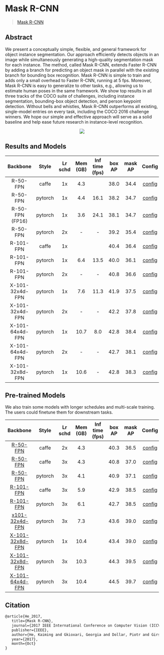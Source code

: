 # Mask R-CNN

> [Mask R-CNN](https://arxiv.org/abs/1703.06870)

<!-- [ALGORITHM] -->

## Abstract

We present a conceptually simple, flexible, and general framework for object instance segmentation. Our approach
efficiently detects objects in an image while simultaneously generating a high-quality segmentation mask for each
instance. The method, called Mask R-CNN, extends Faster R-CNN by adding a branch for predicting an object mask in
parallel with the existing branch for bounding box recognition. Mask R-CNN is simple to train and adds only a small
overhead to Faster R-CNN, running at 5 fps. Moreover, Mask R-CNN is easy to generalize to other tasks, e.g., allowing us
to estimate human poses in the same framework. We show top results in all three tracks of the COCO suite of challenges,
including instance segmentation, bounding-box object detection, and person keypoint detection. Without bells and
whistles, Mask R-CNN outperforms all existing, single-model entries on every task, including the COCO 2016 challenge
winners. We hope our simple and effective approach will serve as a solid baseline and help ease future research in
instance-level recognition.

<div align=center>
<img src="https://user-images.githubusercontent.com/40661020/143967081-c2552bed-9af2-46c4-ae44-5b3b74e5679f.png"/>
</div>

## Results and Models

|    Backbone     |  Style  | Lr schd | Mem (GB) | Inf time (fps) | box AP | mask AP |                     Config                      |                                                                                                                                                                            Download                                                                                                                                                                             |
|:---------------:|:-------:|:-------:|:--------:|:--------------:|:------:|:-------:|:-----------------------------------------------:|:---------------------------------------------------------------------------------------------------------------------------------------------------------------------------------------------------------------------------------------------------------------------------------------------------------------------------------------------------------------:|
|    R-50-FPN     |  caffe  |   1x    |   4.3    |                |  38.0  |  34.4   | [config](./mask-rcnn_r50-caffe_fpn_1x_coco.py)  |   [model](https://download.openmmlab.com/mmdetection/v2.0/mask_rcnn/mask_rcnn_r50_caffe_fpn_1x_coco/mask_rcnn_r50_caffe_fpn_1x_coco_bbox_mAP-0.38__segm_mAP-0.344_20200504_231812-0ebd1859.pth) \| [log](https://download.openmmlab.com/mmdetection/v2.0/mask_rcnn/mask_rcnn_r50_caffe_fpn_1x_coco/mask_rcnn_r50_caffe_fpn_1x_coco_20200504_231812.log.json)    |
|    R-50-FPN     | pytorch |   1x    |   4.4    |      16.1      |  38.2  |  34.7   |    [config](./mask-rcnn_r50_fpn_1x_coco.py)     |                                  [model](https://download.openmmlab.com/mmdetection/v2.0/mask_rcnn/mask_rcnn_r50_fpn_1x_coco/mask_rcnn_r50_fpn_1x_coco_20200205-d4b0c5d6.pth) \| [log](https://download.openmmlab.com/mmdetection/v2.0/mask_rcnn/mask_rcnn_r50_fpn_1x_coco/mask_rcnn_r50_fpn_1x_coco_20200205_050542.log.json)                                  |
| R-50-FPN (FP16) | pytorch |   1x    |   3.6    |      24.1      |  38.1  |  34.7   |  [config](./mask-rcnn_r50_fpn_amp-1x_coco.py)   |                             [model](https://download.openmmlab.com/mmdetection/v2.0/fp16/mask_rcnn_r50_fpn_fp16_1x_coco/mask_rcnn_r50_fpn_fp16_1x_coco_20200205-59faf7e4.pth) \| [log](https://download.openmmlab.com/mmdetection/v2.0/fp16/mask_rcnn_r50_fpn_fp16_1x_coco/mask_rcnn_r50_fpn_fp16_1x_coco_20200205_130539.log.json)                             |
|    R-50-FPN     | pytorch |   2x    |    -     |       -        |  39.2  |  35.4   |    [config](./mask-rcnn_r50_fpn_2x_coco.py)     |               [model](https://download.openmmlab.com/mmdetection/v2.0/mask_rcnn/mask_rcnn_r50_fpn_2x_coco/mask_rcnn_r50_fpn_2x_coco_bbox_mAP-0.392__segm_mAP-0.354_20200505_003907-3e542a40.pth) \| [log](https://download.openmmlab.com/mmdetection/v2.0/mask_rcnn/mask_rcnn_r50_fpn_2x_coco/mask_rcnn_r50_fpn_2x_coco_20200505_003907.log.json)               |
|    R-101-FPN    |  caffe  |   1x    |          |                |  40.4  |  36.4   | [config](./mask-rcnn_r101-caffe_fpn_1x_coco.py) |                [model](https://download.openmmlab.com/mmdetection/v2.0/mask_rcnn/mask_rcnn_r101_caffe_fpn_1x_coco/mask_rcnn_r101_caffe_fpn_1x_coco_20200601_095758-805e06c1.pth) \| [log](https://download.openmmlab.com/mmdetection/v2.0/mask_rcnn/mask_rcnn_r101_caffe_fpn_1x_coco/mask_rcnn_r101_caffe_fpn_1x_coco_20200601_095758.log.json)                 |
|    R-101-FPN    | pytorch |   1x    |   6.4    |      13.5      |  40.0  |  36.1   |    [config](./mask-rcnn_r101_fpn_1x_coco.py)    |                                [model](https://download.openmmlab.com/mmdetection/v2.0/mask_rcnn/mask_rcnn_r101_fpn_1x_coco/mask_rcnn_r101_fpn_1x_coco_20200204-1efe0ed5.pth) \| [log](https://download.openmmlab.com/mmdetection/v2.0/mask_rcnn/mask_rcnn_r101_fpn_1x_coco/mask_rcnn_r101_fpn_1x_coco_20200204_144809.log.json)                                |
|    R-101-FPN    | pytorch |   2x    |    -     |       -        |  40.8  |  36.6   |    [config](./mask-rcnn_r101_fpn_2x_coco.py)    |             [model](https://download.openmmlab.com/mmdetection/v2.0/mask_rcnn/mask_rcnn_r101_fpn_2x_coco/mask_rcnn_r101_fpn_2x_coco_bbox_mAP-0.408__segm_mAP-0.366_20200505_071027-14b391c7.pth) \| [log](https://download.openmmlab.com/mmdetection/v2.0/mask_rcnn/mask_rcnn_r101_fpn_2x_coco/mask_rcnn_r101_fpn_2x_coco_20200505_071027.log.json)             |
| X-101-32x4d-FPN | pytorch |   1x    |   7.6    |      11.3      |  41.9  |  37.5   | [config](./mask-rcnn_x101-32x4d_fpn_1x_coco.py) |                    [model](https://download.openmmlab.com/mmdetection/v2.0/mask_rcnn/mask_rcnn_x101_32x4d_fpn_1x_coco/mask_rcnn_x101_32x4d_fpn_1x_coco_20200205-478d0b67.pth) \| [log](https://download.openmmlab.com/mmdetection/v2.0/mask_rcnn/mask_rcnn_x101_32x4d_fpn_1x_coco/mask_rcnn_x101_32x4d_fpn_1x_coco_20200205_034906.log.json)                    |
| X-101-32x4d-FPN | pytorch |   2x    |    -     |       -        |  42.2  |  37.8   | [config](./mask-rcnn_x101-32x4d_fpn_2x_coco.py) | [model](https://download.openmmlab.com/mmdetection/v2.0/mask_rcnn/mask_rcnn_x101_32x4d_fpn_2x_coco/mask_rcnn_x101_32x4d_fpn_2x_coco_bbox_mAP-0.422__segm_mAP-0.378_20200506_004702-faef898c.pth) \| [log](https://download.openmmlab.com/mmdetection/v2.0/mask_rcnn/mask_rcnn_x101_32x4d_fpn_2x_coco/mask_rcnn_x101_32x4d_fpn_2x_coco_20200506_004702.log.json) |
| X-101-64x4d-FPN | pytorch |   1x    |   10.7   |      8.0       |  42.8  |  38.4   | [config](./mask-rcnn_x101-64x4d_fpn_1x_coco.py) |                    [model](https://download.openmmlab.com/mmdetection/v2.0/mask_rcnn/mask_rcnn_x101_64x4d_fpn_1x_coco/mask_rcnn_x101_64x4d_fpn_1x_coco_20200201-9352eb0d.pth) \| [log](https://download.openmmlab.com/mmdetection/v2.0/mask_rcnn/mask_rcnn_x101_64x4d_fpn_1x_coco/mask_rcnn_x101_64x4d_fpn_1x_coco_20200201_124310.log.json)                    |
| X-101-64x4d-FPN | pytorch |   2x    |    -     |       -        |  42.7  |  38.1   | [config](./mask-rcnn_x101-64x4d_fpn_2x_coco.py) |                [model](https://download.openmmlab.com/mmdetection/v2.0/mask_rcnn/mask_rcnn_x101_64x4d_fpn_2x_coco/mask_rcnn_x101_64x4d_fpn_2x_coco_20200509_224208-39d6f70c.pth) \| [log](https://download.openmmlab.com/mmdetection/v2.0/mask_rcnn/mask_rcnn_x101_64x4d_fpn_2x_coco/mask_rcnn_x101_64x4d_fpn_2x_coco_20200509_224208.log.json)                 |
| X-101-32x8d-FPN | pytorch |   1x    |   10.6   |       -        |  42.8  |  38.3   | [config](./mask-rcnn_x101-32x8d_fpn_1x_coco.py) |                [model](https://download.openmmlab.com/mmdetection/v2.0/mask_rcnn/mask_rcnn_x101_32x8d_fpn_1x_coco/mask_rcnn_x101_32x8d_fpn_1x_coco_20220630_173841-0aaf329e.pth) \| [log](https://download.openmmlab.com/mmdetection/v2.0/mask_rcnn/mask_rcnn_x101_32x8d_fpn_1x_coco/mask_rcnn_x101_32x8d_fpn_1x_coco_20220630_173841.log.json)                 |

## Pre-trained Models

We also train some models with longer schedules and multi-scale training. The users could finetune them for downstream
tasks.

|                             Backbone                             |  Style  | Lr schd | Mem (GB) | Inf time (fps) | box AP | mask AP |                         Config                          |                                                                                                                                                                                                    Download                                                                                                                                                                                                     |
|:----------------------------------------------------------------:|:-------:|:-------:|:--------:|:--------------:|:------:|:-------:|:-------------------------------------------------------:|:---------------------------------------------------------------------------------------------------------------------------------------------------------------------------------------------------------------------------------------------------------------------------------------------------------------------------------------------------------------------------------------------------------------:|
|     [R-50-FPN](./mask-rcnn_r50-caffe_fpn_ms-poly-2x_coco.py)     |  caffe  |   2x    |   4.3    |                |  40.3  |  36.5   | [config](./mask-rcnn_r50-caffe_fpn_ms-poly-2x_coco.py)  | [model](https://download.openmmlab.com/mmdetection/v2.0/mask_rcnn/mask_rcnn_r50_caffe_fpn_mstrain-poly_2x_coco/mask_rcnn_r50_caffe_fpn_mstrain-poly_2x_coco_bbox_mAP-0.403__segm_mAP-0.365_20200504_231822-a75c98ce.pth) \| [log](https://download.openmmlab.com/mmdetection/v2.0/mask_rcnn/mask_rcnn_r50_caffe_fpn_mstrain-poly_2x_coco/mask_rcnn_r50_caffe_fpn_mstrain-poly_2x_coco_20200504_231822.log.json) |
|     [R-50-FPN](./mask-rcnn_r50-caffe_fpn_ms-poly-3x_coco.py)     |  caffe  |   3x    |   4.3    |                |  40.8  |  37.0   | [config](./mask-rcnn_r50-caffe_fpn_ms-poly-3x_coco.py)  | [model](https://download.openmmlab.com/mmdetection/v2.0/mask_rcnn/mask_rcnn_r50_caffe_fpn_mstrain-poly_3x_coco/mask_rcnn_r50_caffe_fpn_mstrain-poly_3x_coco_bbox_mAP-0.408__segm_mAP-0.37_20200504_163245-42aa3d00.pth) \| [log](https://download.openmmlab.com/mmdetection/v2.0/mask_rcnn/mask_rcnn_r50_caffe_fpn_mstrain-poly_3x_coco/mask_rcnn_r50_caffe_fpn_mstrain-poly_3x_coco_20200504_163245.log.json)  |
|        [R-50-FPN](./mask-rcnn_r50_fpn_ms-poly-3x_coco.py)        | pytorch |   3x    |   4.1    |                |  40.9  |  37.1   |    [config](./mask-rcnn_r50_fpn_ms-poly-3x_coco.py)     |                            [model](https://download.openmmlab.com/mmdetection/v2.0/mask_rcnn/mask_rcnn_r50_fpn_mstrain-poly_3x_coco/mask_rcnn_r50_fpn_mstrain-poly_3x_coco_20210524_201154-21b550bb.pth) \| [log](https://download.openmmlab.com/mmdetection/v2.0/mask_rcnn/mask_rcnn_r50_fpn_mstrain-poly_3x_coco/mask_rcnn_r50_fpn_mstrain-poly_3x_coco_20210524_201154.log.json)                             |
|    [R-101-FPN](./mask-rcnn_r101-caffe_fpn_ms-poly-3x_coco.py)    |  caffe  |   3x    |   5.9    |                |  42.9  |  38.5   | [config](./mask-rcnn_r101-caffe_fpn_ms-poly-3x_coco.py) |                   [model](https://download.openmmlab.com/mmdetection/v2.0/mask_rcnn/mask_rcnn_r101_caffe_fpn_mstrain-poly_3x_coco/mask_rcnn_r101_caffe_fpn_mstrain-poly_3x_coco_20210526_132339-3c33ce02.pth) \| [log](https://download.openmmlab.com/mmdetection/v2.0/mask_rcnn_r101_caffe_fpn_mstrain-poly_3x_coco/mask_rcnn_r101_caffe_fpn_mstrain-poly_3x_coco_20210526_132339.log.json)                    |
|       [R-101-FPN](./mask-rcnn_r101_fpn_ms-poly-3x_coco.py)       | pytorch |   3x    |   6.1    |                |  42.7  |  38.5   |    [config](./mask-rcnn_r101_fpn_ms-poly-3x_coco.py)    |                          [model](https://download.openmmlab.com/mmdetection/v2.0/mask_rcnn/mask_rcnn_r101_fpn_mstrain-poly_3x_coco/mask_rcnn_r101_fpn_mstrain-poly_3x_coco_20210524_200244-5675c317.pth) \| [log](https://download.openmmlab.com/mmdetection/v2.0/mask_rcnn/mask_rcnn_r101_fpn_mstrain-poly_3x_coco/mask_rcnn_r101_fpn_mstrain-poly_3x_coco_20210524_200244.log.json)                           |
| [x101-32x4d-FPN](./mask-rcnn_x101-32x4d_fpn_ms-poly-3x_coco.py)  | pytorch |   3x    |   7.3    |                |  43.6  |  39.0   | [config](./mask-rcnn_x101-32x4d_fpn_ms-poly-3x_coco.py) |              [model](https://download.openmmlab.com/mmdetection/v2.0/mask_rcnn/mask_rcnn_x101_32x4d_fpn_mstrain-poly_3x_coco/mask_rcnn_x101_32x4d_fpn_mstrain-poly_3x_coco_20210524_201410-abcd7859.pth) \| [log](https://download.openmmlab.com/mmdetection/v2.0/mask_rcnn/mask_rcnn_x101_32x4d_fpn_mstrain-poly_3x_coco/mask_rcnn_x101_32x4d_fpn_mstrain-poly_3x_coco_20210524_201410.log.json)               |
| [X-101-32x8d-FPN](./mask-rcnn_x101-32x8d_fpn_ms-poly-3x_coco.py) | pytorch |   1x    |   10.4   |                |  43.4  |  39.0   | [config](./mask-rcnn_x101-32x8d_fpn_ms-poly-1x_coco.py) |              [model](https://download.openmmlab.com/mmdetection/v2.0/mask_rcnn/mask_rcnn_x101_32x8d_fpn_mstrain-poly_1x_coco/mask_rcnn_x101_32x8d_fpn_mstrain-poly_1x_coco_20220630_170346-b4637974.pth) \| [log](https://download.openmmlab.com/mmdetection/v2.0/mask_rcnn/mask_rcnn_x101_32x8d_fpn_mstrain-poly_1x_coco/mask_rcnn_x101_32x8d_fpn_mstrain-poly_1x_coco_20220630_170346.log.json)               |
| [X-101-32x8d-FPN](./mask-rcnn_x101-32x8d_fpn_ms-poly-3x_coco.py) | pytorch |   3x    |   10.3   |                |  44.3  |  39.5   | [config](./mask-rcnn_x101-32x8d_fpn_ms-poly-3x_coco.py) |              [model](https://download.openmmlab.com/mmdetection/v2.0/mask_rcnn/mask_rcnn_x101_32x8d_fpn_mstrain-poly_3x_coco/mask_rcnn_x101_32x8d_fpn_mstrain-poly_3x_coco_20210607_161042-8bd2c639.pth) \| [log](https://download.openmmlab.com/mmdetection/v2.0/mask_rcnn/mask_rcnn_x101_32x8d_fpn_mstrain-poly_3x_coco/mask_rcnn_x101_32x8d_fpn_mstrain-poly_3x_coco_20210607_161042.log.json)               |
| [X-101-64x4d-FPN](./mask-rcnn_x101-64x4d_fpn_ms-poly_3x_coco.py) | pytorch |   3x    |   10.4   |                |  44.5  |  39.7   | [config](./mask-rcnn_x101-64x4d_fpn_ms-poly_3x_coco.py) |              [model](https://download.openmmlab.com/mmdetection/v2.0/mask_rcnn/mask_rcnn_x101_64x4d_fpn_mstrain-poly_3x_coco/mask_rcnn_x101_64x4d_fpn_mstrain-poly_3x_coco_20210526_120447-c376f129.pth) \| [log](https://download.openmmlab.com/mmdetection/v2.0/mask_rcnn/mask_rcnn_x101_64x4d_fpn_mstrain-poly_3x_coco/mask_rcnn_x101_64x4d_fpn_mstrain-poly_3x_coco_20210526_120447.log.json)               |

## Citation

```latex
@article{He_2017,
   title={Mask R-CNN},
   journal={2017 IEEE International Conference on Computer Vision (ICCV)},
   publisher={IEEE},
   author={He, Kaiming and Gkioxari, Georgia and Dollar, Piotr and Girshick, Ross},
   year={2017},
   month={Oct}
}
```
